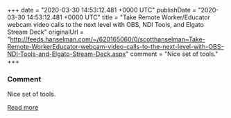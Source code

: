 
+++
date = "2020-03-30 14:53:12.481 +0000 UTC"
publishDate = "2020-03-30 14:53:12.481 +0000 UTC"
title = "Take Remote Worker/Educator webcam video calls to the next level with OBS, NDI Tools, and Elgato Stream Deck"
originalUrl = "http://feeds.hanselman.com/~/620165060/0/scotthanselman~Take-Remote-WorkerEducator-webcam-video-calls-to-the-next-level-with-OBS-NDI-Tools-and-Elgato-Stream-Deck.aspx"
comment = "Nice set of tools."
+++

### Comment

Nice set of tools.

[Read more](http://feeds.hanselman.com/~/620165060/0/scotthanselman~Take-Remote-WorkerEducator-webcam-video-calls-to-the-next-level-with-OBS-NDI-Tools-and-Elgato-Stream-Deck.aspx)
